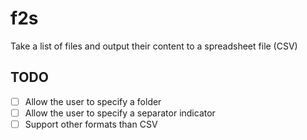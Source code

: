 # f2s
Take a list of files and output their content to a spreadsheet file (CSV)

## TODO
- [ ] Allow the user to specify a folder
- [ ] Allow the user to specify a separator indicator
- [ ] Support other formats than CSV

